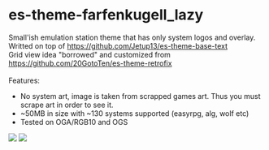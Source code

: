 # es-theme-farfenkugell_lazy
Small'ish emulation station theme that has only system logos and overlay. <br>
Writted on top of https://github.com/Jetup13/es-theme-base-text <br>
Grid view idea "borrowed" and customized from https://github.com/20GotoTen/es-theme-retrofix <br>
 <br>
Features:
- No system art, image is taken from scrapped games art. Thus you must scrape art in order to see it.
- ~50MB in size with ~130 systems supported (easyrpg, alg, wolf etc)
- Tested on OGA/RGB10 and OGS

<img src="https://i.imgur.com/td0u6hO.jpg"></a>
<img src="https://i.imgur.com/5I1P7oE.jpg"></a>
